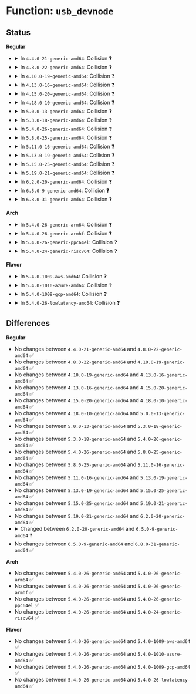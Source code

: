 # Function: <code>usb_devnode</code>

## Status
<b>Regular</b>
<ul>
<li>
<details>
<summary>In <code>4.4.0-21-generic-amd64</code>: Collision ❓</summary>

```c
char * usb_devnode(struct device * dev, umode_t * mode, kuid_t * uid, kgid_t * gid)
```

```json
{
  "name": "usb_devnode",
  "collision_type": "Static-Static Collision",
  "inline_type": "No",
  "funcs": [
    {
      "addr": 18446744071585149616,
      "name": "usb_devnode",
      "external": false,
      "loc": "drivers/usb/core/usb.c:375",
      "file": "drivers/usb/core/usb.c",
      "inline": "seen, unknown",
      "caller_inline": [],
      "caller_func": []
    },
    {
      "addr": 18446744071585231504,
      "name": "usb_devnode",
      "external": false,
      "loc": "drivers/usb/core/file.c:61",
      "file": "drivers/usb/core/file.c",
      "inline": "seen, unknown",
      "caller_inline": [],
      "caller_func": []
    }
  ],
  "symbols": [
    {
      "addr": 18446744071585149616,
      "name": "usb_devnode",
      "section": ".text",
      "bind": "STB_LOCAL",
      "size": 41
    },
    {
      "addr": 18446744071585231504,
      "name": "usb_devnode",
      "section": ".text",
      "bind": "STB_LOCAL",
      "size": 37
    }
  ]
}
```
</details>
</li>
<li>
<details>
<summary>In <code>4.8.0-22-generic-amd64</code>: Collision ❓</summary>

```c
char * usb_devnode(struct device * dev, umode_t * mode, kuid_t * uid, kgid_t * gid)
```

```json
{
  "name": "usb_devnode",
  "collision_type": "Static-Static Collision",
  "inline_type": "No",
  "funcs": [
    {
      "addr": 18446744071585542000,
      "name": "usb_devnode",
      "external": false,
      "loc": "drivers/usb/core/usb.c:371",
      "file": "drivers/usb/core/usb.c",
      "inline": "seen, unknown",
      "caller_inline": [],
      "caller_func": []
    },
    {
      "addr": 18446744071585624960,
      "name": "usb_devnode",
      "external": false,
      "loc": "drivers/usb/core/file.c:62",
      "file": "drivers/usb/core/file.c",
      "inline": "seen, unknown",
      "caller_inline": [],
      "caller_func": []
    }
  ],
  "symbols": [
    {
      "addr": 18446744071585542000,
      "name": "usb_devnode",
      "section": ".text",
      "bind": "STB_LOCAL",
      "size": 41
    },
    {
      "addr": 18446744071585624960,
      "name": "usb_devnode",
      "section": ".text",
      "bind": "STB_LOCAL",
      "size": 37
    }
  ]
}
```
</details>
</li>
<li>
<details>
<summary>In <code>4.10.0-19-generic-amd64</code>: Collision ❓</summary>

```c
char * usb_devnode(struct device * dev, umode_t * mode, kuid_t * uid, kgid_t * gid)
```

```json
{
  "name": "usb_devnode",
  "collision_type": "Static-Static Collision",
  "inline_type": "No",
  "funcs": [
    {
      "addr": 18446744071585729888,
      "name": "usb_devnode",
      "external": false,
      "loc": "drivers/usb/core/usb.c:374",
      "file": "drivers/usb/core/usb.c",
      "inline": "seen, unknown",
      "caller_inline": [],
      "caller_func": []
    },
    {
      "addr": 18446744071585812576,
      "name": "usb_devnode",
      "external": false,
      "loc": "drivers/usb/core/file.c:64",
      "file": "drivers/usb/core/file.c",
      "inline": "seen, unknown",
      "caller_inline": [],
      "caller_func": []
    }
  ],
  "symbols": [
    {
      "addr": 18446744071585729888,
      "name": "usb_devnode",
      "section": ".text",
      "bind": "STB_LOCAL",
      "size": 41
    },
    {
      "addr": 18446744071585812576,
      "name": "usb_devnode",
      "section": ".text",
      "bind": "STB_LOCAL",
      "size": 37
    }
  ]
}
```
</details>
</li>
<li>
<details>
<summary>In <code>4.13.0-16-generic-amd64</code>: Collision ❓</summary>

```c
char * usb_devnode(struct device * dev, umode_t * mode, kuid_t * uid, kgid_t * gid)
```

```json
{
  "name": "usb_devnode",
  "collision_type": "Static-Static Collision",
  "inline_type": "No",
  "funcs": [
    {
      "addr": 18446744071585817328,
      "name": "usb_devnode",
      "external": false,
      "loc": "drivers/usb/core/usb.c:509",
      "file": "drivers/usb/core/usb.c",
      "inline": "seen, unknown",
      "caller_inline": [],
      "caller_func": []
    },
    {
      "addr": 18446744071585899504,
      "name": "usb_devnode",
      "external": false,
      "loc": "drivers/usb/core/file.c:65",
      "file": "drivers/usb/core/file.c",
      "inline": "seen, unknown",
      "caller_inline": [],
      "caller_func": []
    }
  ],
  "symbols": [
    {
      "addr": 18446744071585817328,
      "name": "usb_devnode",
      "section": ".text",
      "bind": "STB_LOCAL",
      "size": 41
    },
    {
      "addr": 18446744071585899504,
      "name": "usb_devnode",
      "section": ".text",
      "bind": "STB_LOCAL",
      "size": 37
    }
  ]
}
```
</details>
</li>
<li>
<details>
<summary>In <code>4.15.0-20-generic-amd64</code>: Collision ❓</summary>

```c
char * usb_devnode(struct device * dev, umode_t * mode, kuid_t * uid, kgid_t * gid)
```

```json
{
  "name": "usb_devnode",
  "collision_type": "Static-Static Collision",
  "inline_type": "No",
  "funcs": [
    {
      "addr": 18446744071586256576,
      "name": "usb_devnode",
      "external": false,
      "loc": "drivers/usb/core/usb.c:509",
      "file": "drivers/usb/core/usb.c",
      "inline": "seen, unknown",
      "caller_inline": [],
      "caller_func": []
    },
    {
      "addr": 18446744071586340224,
      "name": "usb_devnode",
      "external": false,
      "loc": "drivers/usb/core/file.c:65",
      "file": "drivers/usb/core/file.c",
      "inline": "seen, unknown",
      "caller_inline": [],
      "caller_func": []
    }
  ],
  "symbols": [
    {
      "addr": 18446744071586256576,
      "name": "usb_devnode",
      "section": ".text",
      "bind": "STB_LOCAL",
      "size": 41
    },
    {
      "addr": 18446744071586340224,
      "name": "usb_devnode",
      "section": ".text",
      "bind": "STB_LOCAL",
      "size": 40
    }
  ]
}
```
</details>
</li>
<li>
<details>
<summary>In <code>4.18.0-10-generic-amd64</code>: Collision ❓</summary>

```c
char * usb_devnode(struct device * dev, umode_t * mode, kuid_t * uid, kgid_t * gid)
```

```json
{
  "name": "usb_devnode",
  "collision_type": "Static-Static Collision",
  "inline_type": "No",
  "funcs": [
    {
      "addr": 18446744071586513904,
      "name": "usb_devnode",
      "external": false,
      "loc": "drivers/usb/core/usb.c:511",
      "file": "drivers/usb/core/usb.c",
      "inline": "seen, unknown",
      "caller_inline": [],
      "caller_func": []
    },
    {
      "addr": 18446744071586597696,
      "name": "usb_devnode",
      "external": false,
      "loc": "drivers/usb/core/file.c:65",
      "file": "drivers/usb/core/file.c",
      "inline": "seen, unknown",
      "caller_inline": [],
      "caller_func": []
    }
  ],
  "symbols": [
    {
      "addr": 18446744071586513904,
      "name": "usb_devnode",
      "section": ".text",
      "bind": "STB_LOCAL",
      "size": 41
    },
    {
      "addr": 18446744071586597696,
      "name": "usb_devnode",
      "section": ".text",
      "bind": "STB_LOCAL",
      "size": 40
    }
  ]
}
```
</details>
</li>
<li>
<details>
<summary>In <code>5.0.0-13-generic-amd64</code>: Collision ❓</summary>

```c
char * usb_devnode(struct device * dev, umode_t * mode, kuid_t * uid, kgid_t * gid)
```

```json
{
  "name": "usb_devnode",
  "collision_type": "Static-Static Collision",
  "inline_type": "No",
  "funcs": [
    {
      "addr": 18446744071586662448,
      "name": "usb_devnode",
      "external": false,
      "loc": "drivers/usb/core/usb.c:511",
      "file": "drivers/usb/core/usb.c",
      "inline": "seen, unknown",
      "caller_inline": [],
      "caller_func": []
    },
    {
      "addr": 18446744071586746816,
      "name": "usb_devnode",
      "external": false,
      "loc": "drivers/usb/core/file.c:65",
      "file": "drivers/usb/core/file.c",
      "inline": "seen, unknown",
      "caller_inline": [],
      "caller_func": []
    }
  ],
  "symbols": [
    {
      "addr": 18446744071586662448,
      "name": "usb_devnode",
      "section": ".text",
      "bind": "STB_LOCAL",
      "size": 41
    },
    {
      "addr": 18446744071586746816,
      "name": "usb_devnode",
      "section": ".text",
      "bind": "STB_LOCAL",
      "size": 41
    }
  ]
}
```
</details>
</li>
<li>
<details>
<summary>In <code>5.3.0-18-generic-amd64</code>: Collision ❓</summary>

```c
char * usb_devnode(struct device * dev, umode_t * mode, kuid_t * uid, kgid_t * gid)
```

```json
{
  "name": "usb_devnode",
  "collision_type": "Static-Static Collision",
  "inline_type": "No",
  "funcs": [
    {
      "addr": 18446744071586916672,
      "name": "usb_devnode",
      "external": false,
      "loc": "drivers/usb/core/usb.c:510",
      "file": "drivers/usb/core/usb.c",
      "inline": "seen, unknown",
      "caller_inline": [],
      "caller_func": []
    },
    {
      "addr": 18446744071587001920,
      "name": "usb_devnode",
      "external": false,
      "loc": "drivers/usb/core/file.c:65",
      "file": "drivers/usb/core/file.c",
      "inline": "seen, unknown",
      "caller_inline": [],
      "caller_func": []
    }
  ],
  "symbols": [
    {
      "addr": 18446744071586916672,
      "name": "usb_devnode",
      "section": ".text",
      "bind": "STB_LOCAL",
      "size": 41
    },
    {
      "addr": 18446744071587001920,
      "name": "usb_devnode",
      "section": ".text",
      "bind": "STB_LOCAL",
      "size": 38
    }
  ]
}
```
</details>
</li>
<li>
<details>
<summary>In <code>5.4.0-26-generic-amd64</code>: Collision ❓</summary>

```c
char * usb_devnode(struct device * dev, umode_t * mode, kuid_t * uid, kgid_t * gid)
```

```json
{
  "name": "usb_devnode",
  "collision_type": "Static-Static Collision",
  "inline_type": "No",
  "funcs": [
    {
      "addr": 18446744071587115120,
      "name": "usb_devnode",
      "external": false,
      "loc": "drivers/usb/core/usb.c:510",
      "file": "drivers/usb/core/usb.c",
      "inline": "seen, unknown",
      "caller_inline": [],
      "caller_func": []
    },
    {
      "addr": 18446744071587201376,
      "name": "usb_devnode",
      "external": false,
      "loc": "drivers/usb/core/file.c:65",
      "file": "drivers/usb/core/file.c",
      "inline": "seen, unknown",
      "caller_inline": [],
      "caller_func": []
    }
  ],
  "symbols": [
    {
      "addr": 18446744071587115120,
      "name": "usb_devnode",
      "section": ".text",
      "bind": "STB_LOCAL",
      "size": 41
    },
    {
      "addr": 18446744071587201376,
      "name": "usb_devnode",
      "section": ".text",
      "bind": "STB_LOCAL",
      "size": 38
    }
  ]
}
```
</details>
</li>
<li>
<details>
<summary>In <code>5.8.0-25-generic-amd64</code>: Collision ❓</summary>

```c
char * usb_devnode(struct device * dev, umode_t * mode, kuid_t * uid, kgid_t * gid)
```

```json
{
  "name": "usb_devnode",
  "collision_type": "Static-Static Collision",
  "inline_type": "No",
  "funcs": [
    {
      "addr": 18446744071587961792,
      "name": "usb_devnode",
      "external": false,
      "loc": "drivers/usb/core/usb.c:510",
      "file": "drivers/usb/core/usb.c",
      "inline": "seen, unknown",
      "caller_inline": [],
      "caller_func": []
    },
    {
      "addr": 18446744071588053536,
      "name": "usb_devnode",
      "external": false,
      "loc": "drivers/usb/core/file.c:65",
      "file": "drivers/usb/core/file.c",
      "inline": "seen, unknown",
      "caller_inline": [],
      "caller_func": []
    }
  ],
  "symbols": [
    {
      "addr": 18446744071587961792,
      "name": "usb_devnode",
      "section": ".text",
      "bind": "STB_LOCAL",
      "size": 41
    },
    {
      "addr": 18446744071588053536,
      "name": "usb_devnode",
      "section": ".text",
      "bind": "STB_LOCAL",
      "size": 38
    }
  ]
}
```
</details>
</li>
<li>
<details>
<summary>In <code>5.11.0-16-generic-amd64</code>: Collision ❓</summary>

```c
char * usb_devnode(struct device * dev, umode_t * mode, kuid_t * uid, kgid_t * gid)
```

```json
{
  "name": "usb_devnode",
  "collision_type": "Static-Static Collision",
  "inline_type": "No",
  "funcs": [
    {
      "addr": 18446744071588021616,
      "name": "usb_devnode",
      "external": false,
      "loc": "drivers/usb/core/usb.c:508",
      "file": "drivers/usb/core/usb.c",
      "inline": "seen, unknown",
      "caller_inline": [],
      "caller_func": []
    },
    {
      "addr": 18446744071588099024,
      "name": "usb_devnode",
      "external": false,
      "loc": "drivers/usb/core/file.c:65",
      "file": "drivers/usb/core/file.c",
      "inline": "seen, unknown",
      "caller_inline": [],
      "caller_func": []
    }
  ],
  "symbols": [
    {
      "addr": 18446744071588021616,
      "name": "usb_devnode",
      "section": ".text",
      "bind": "STB_LOCAL",
      "size": 41
    },
    {
      "addr": 18446744071588099024,
      "name": "usb_devnode",
      "section": ".text",
      "bind": "STB_LOCAL",
      "size": 38
    }
  ]
}
```
</details>
</li>
<li>
<details>
<summary>In <code>5.13.0-19-generic-amd64</code>: Collision ❓</summary>

```c
char * usb_devnode(struct device * dev, umode_t * mode, kuid_t * uid, kgid_t * gid)
```

```json
{
  "name": "usb_devnode",
  "collision_type": "Static-Static Collision",
  "inline_type": "No",
  "funcs": [
    {
      "addr": 18446744071587903472,
      "name": "usb_devnode",
      "external": false,
      "loc": "drivers/usb/core/usb.c:554",
      "file": "drivers/usb/core/usb.c",
      "inline": "seen, unknown",
      "caller_inline": [],
      "caller_func": []
    },
    {
      "addr": 18446744071587981664,
      "name": "usb_devnode",
      "external": false,
      "loc": "drivers/usb/core/file.c:65",
      "file": "drivers/usb/core/file.c",
      "inline": "seen, unknown",
      "caller_inline": [],
      "caller_func": []
    }
  ],
  "symbols": [
    {
      "addr": 18446744071587903472,
      "name": "usb_devnode",
      "section": ".text",
      "bind": "STB_LOCAL",
      "size": 41
    },
    {
      "addr": 18446744071587981664,
      "name": "usb_devnode",
      "section": ".text",
      "bind": "STB_LOCAL",
      "size": 38
    }
  ]
}
```
</details>
</li>
<li>
<details>
<summary>In <code>5.15.0-25-generic-amd64</code>: Collision ❓</summary>

```c
char * usb_devnode(struct device * dev, umode_t * mode, kuid_t * uid, kgid_t * gid)
```

```json
{
  "name": "usb_devnode",
  "collision_type": "Static-Static Collision",
  "inline_type": "No",
  "funcs": [
    {
      "addr": 18446744071588512688,
      "name": "usb_devnode",
      "external": false,
      "loc": "drivers/usb/core/usb.c:554",
      "file": "drivers/usb/core/usb.c",
      "inline": "seen, unknown",
      "caller_inline": [],
      "caller_func": []
    },
    {
      "addr": 18446744071588594288,
      "name": "usb_devnode",
      "external": false,
      "loc": "drivers/usb/core/file.c:65",
      "file": "drivers/usb/core/file.c",
      "inline": "seen, unknown",
      "caller_inline": [],
      "caller_func": []
    }
  ],
  "symbols": [
    {
      "addr": 18446744071588512688,
      "name": "usb_devnode",
      "section": ".text",
      "bind": "STB_LOCAL",
      "size": 41
    },
    {
      "addr": 18446744071588594288,
      "name": "usb_devnode",
      "section": ".text",
      "bind": "STB_LOCAL",
      "size": 38
    }
  ]
}
```
</details>
</li>
<li>
<details>
<summary>In <code>5.19.0-21-generic-amd64</code>: Collision ❓</summary>

```c
char * usb_devnode(struct device * dev, umode_t * mode, kuid_t * uid, kgid_t * gid)
```

```json
{
  "name": "usb_devnode",
  "collision_type": "Static-Static Collision",
  "inline_type": "No",
  "funcs": [
    {
      "addr": 18446744071589919840,
      "name": "usb_devnode",
      "external": false,
      "loc": "drivers/usb/core/usb.c:508",
      "file": "drivers/usb/core/usb.c",
      "inline": "seen, unknown",
      "caller_inline": [],
      "caller_func": []
    },
    {
      "addr": 18446744071590006064,
      "name": "usb_devnode",
      "external": false,
      "loc": "drivers/usb/core/file.c:65",
      "file": "drivers/usb/core/file.c",
      "inline": "seen, unknown",
      "caller_inline": [],
      "caller_func": []
    }
  ],
  "symbols": [
    {
      "addr": 18446744071589919840,
      "name": "usb_devnode",
      "section": ".text",
      "bind": "STB_LOCAL",
      "size": 53
    },
    {
      "addr": 18446744071590006064,
      "name": "usb_devnode",
      "section": ".text",
      "bind": "STB_LOCAL",
      "size": 62
    }
  ]
}
```
</details>
</li>
<li>
<details>
<summary>In <code>6.2.0-20-generic-amd64</code>: Collision ❓</summary>

```c
char * usb_devnode(struct device * dev, umode_t * mode, kuid_t * uid, kgid_t * gid)
```

```json
{
  "name": "usb_devnode",
  "collision_type": "Static-Static Collision",
  "inline_type": "No",
  "funcs": [
    {
      "addr": 18446744071591500432,
      "name": "usb_devnode",
      "external": false,
      "loc": "drivers/usb/core/usb.c:508",
      "file": "drivers/usb/core/usb.c",
      "inline": "seen, unknown",
      "caller_inline": [],
      "caller_func": []
    },
    {
      "addr": 18446744071591605936,
      "name": "usb_devnode",
      "external": false,
      "loc": "drivers/usb/core/file.c:65",
      "file": "drivers/usb/core/file.c",
      "inline": "seen, unknown",
      "caller_inline": [],
      "caller_func": []
    }
  ],
  "symbols": [
    {
      "addr": 18446744071591500432,
      "name": "usb_devnode",
      "section": ".text",
      "bind": "STB_LOCAL",
      "size": 53
    },
    {
      "addr": 18446744071591605936,
      "name": "usb_devnode",
      "section": ".text",
      "bind": "STB_LOCAL",
      "size": 62
    }
  ]
}
```
</details>
</li>
<li>
<details>
<summary>In <code>6.5.0-9-generic-amd64</code>: Collision ❓</summary>

```c
char * usb_devnode(const struct device * dev, umode_t * mode, kuid_t * uid, kgid_t * gid)
```

```json
{
  "name": "usb_devnode",
  "collision_type": "Static-Static Collision",
  "inline_type": "No",
  "funcs": [
    {
      "addr": 18446744071591921744,
      "name": "usb_devnode",
      "external": false,
      "loc": "drivers/usb/core/usb.c:584",
      "file": "drivers/usb/core/usb.c",
      "inline": "seen, unknown",
      "caller_inline": [],
      "caller_func": []
    },
    {
      "addr": 18446744071592027728,
      "name": "usb_devnode",
      "external": false,
      "loc": "drivers/usb/core/file.c:65",
      "file": "drivers/usb/core/file.c",
      "inline": "seen, unknown",
      "caller_inline": [],
      "caller_func": []
    }
  ],
  "symbols": [
    {
      "addr": 18446744071591921744,
      "name": "usb_devnode",
      "section": ".text",
      "bind": "STB_LOCAL",
      "size": 53
    },
    {
      "addr": 18446744071592027728,
      "name": "usb_devnode",
      "section": ".text",
      "bind": "STB_LOCAL",
      "size": 62
    }
  ]
}
```
</details>
</li>
<li>
<details>
<summary>In <code>6.8.0-31-generic-amd64</code>: Collision ❓</summary>

```c
char * usb_devnode(const struct device * dev, umode_t * mode, kuid_t * uid, kgid_t * gid)
```

```json
{
  "name": "usb_devnode",
  "collision_type": "Static-Static Collision",
  "inline_type": "No",
  "funcs": [
    {
      "addr": 18446744071592661584,
      "name": "usb_devnode",
      "external": false,
      "loc": "drivers/usb/core/usb.c:585",
      "file": "drivers/usb/core/usb.c",
      "inline": "seen, unknown",
      "caller_inline": [],
      "caller_func": []
    },
    {
      "addr": 18446744071592768176,
      "name": "usb_devnode",
      "external": false,
      "loc": "drivers/usb/core/file.c:59",
      "file": "drivers/usb/core/file.c",
      "inline": "seen, unknown",
      "caller_inline": [],
      "caller_func": []
    }
  ],
  "symbols": [
    {
      "addr": 18446744071592661584,
      "name": "usb_devnode",
      "section": ".text",
      "bind": "STB_LOCAL",
      "size": 53
    },
    {
      "addr": 18446744071592768176,
      "name": "usb_devnode",
      "section": ".text",
      "bind": "STB_LOCAL",
      "size": 62
    }
  ]
}
```
</details>
</li>
</ul>
<b>Arch</b>
<ul>
<li>
<details>
<summary>In <code>5.4.0-26-generic-arm64</code>: Collision ❓</summary>

```c
char * usb_devnode(struct device * dev, umode_t * mode, kuid_t * uid, kgid_t * gid)
```

```json
{
  "name": "usb_devnode",
  "collision_type": "Static-Static Collision",
  "inline_type": "No",
  "funcs": [
    {
      "addr": 18446603336500188512,
      "name": "usb_devnode",
      "external": false,
      "loc": "drivers/usb/core/usb.c:510",
      "file": "drivers/usb/core/usb.c",
      "inline": "seen, unknown",
      "caller_inline": [],
      "caller_func": []
    },
    {
      "addr": 18446603336500285008,
      "name": "usb_devnode",
      "external": false,
      "loc": "drivers/usb/core/file.c:65",
      "file": "drivers/usb/core/file.c",
      "inline": "seen, unknown",
      "caller_inline": [],
      "caller_func": []
    }
  ],
  "symbols": [
    {
      "addr": 18446603336500188512,
      "name": "usb_devnode",
      "section": ".text",
      "bind": "STB_LOCAL",
      "size": 64
    },
    {
      "addr": 18446603336500285008,
      "name": "usb_devnode",
      "section": ".text",
      "bind": "STB_LOCAL",
      "size": 76
    }
  ]
}
```
</details>
</li>
<li>
<details>
<summary>In <code>5.4.0-26-generic-armhf</code>: Collision ❓</summary>

```c
char * usb_devnode(struct device * dev, umode_t * mode, kuid_t * uid, kgid_t * gid)
```

```json
{
  "name": "usb_devnode",
  "collision_type": "Static-Static Collision",
  "inline_type": "No",
  "funcs": [
    {
      "addr": 3232668468,
      "name": "usb_devnode",
      "external": false,
      "loc": "drivers/usb/core/usb.c:510",
      "file": "drivers/usb/core/usb.c",
      "inline": "seen, unknown",
      "caller_inline": [],
      "caller_func": []
    },
    {
      "addr": 3232755264,
      "name": "usb_devnode",
      "external": false,
      "loc": "drivers/usb/core/file.c:65",
      "file": "drivers/usb/core/file.c",
      "inline": "seen, unknown",
      "caller_inline": [],
      "caller_func": []
    }
  ],
  "symbols": [
    {
      "addr": 3232668468,
      "name": "usb_devnode",
      "section": ".text",
      "bind": "STB_LOCAL",
      "size": 56
    },
    {
      "addr": 3232755264,
      "name": "usb_devnode",
      "section": ".text",
      "bind": "STB_LOCAL",
      "size": 60
    }
  ]
}
```
</details>
</li>
<li>
<details>
<summary>In <code>5.4.0-26-generic-ppc64el</code>: Collision ❓</summary>

```c
char * usb_devnode(struct device * dev, umode_t * mode, kuid_t * uid, kgid_t * gid)
```

```json
{
  "name": "usb_devnode",
  "collision_type": "Static-Static Collision",
  "inline_type": "No",
  "funcs": [
    {
      "addr": 13835058055293470144,
      "name": "usb_devnode",
      "external": false,
      "loc": "drivers/usb/core/usb.c:510",
      "file": "drivers/usb/core/usb.c",
      "inline": "seen, unknown",
      "caller_inline": [],
      "caller_func": []
    },
    {
      "addr": 13835058055293587568,
      "name": "usb_devnode",
      "external": false,
      "loc": "drivers/usb/core/file.c:65",
      "file": "drivers/usb/core/file.c",
      "inline": "seen, unknown",
      "caller_inline": [],
      "caller_func": []
    }
  ],
  "symbols": [
    {
      "addr": 13835058055293470144,
      "name": "usb_devnode",
      "section": ".text",
      "bind": "STB_LOCAL",
      "size": 80
    },
    {
      "addr": 13835058055293587568,
      "name": "usb_devnode",
      "section": ".text",
      "bind": "STB_LOCAL",
      "size": 108
    }
  ]
}
```
</details>
</li>
<li>
<details>
<summary>In <code>5.4.0-24-generic-riscv64</code>: Collision ❓</summary>

```c
char * usb_devnode(struct device * dev, umode_t * mode, kuid_t * uid, kgid_t * gid)
```

```json
{
  "name": "usb_devnode",
  "collision_type": "Static-Static Collision",
  "inline_type": "No",
  "funcs": [
    {
      "addr": 18446743936277115038,
      "name": "usb_devnode",
      "external": false,
      "loc": "drivers/usb/core/usb.c:510",
      "file": "drivers/usb/core/usb.c",
      "inline": "seen, unknown",
      "caller_inline": [],
      "caller_func": []
    },
    {
      "addr": 18446743936277194910,
      "name": "usb_devnode",
      "external": false,
      "loc": "drivers/usb/core/file.c:65",
      "file": "drivers/usb/core/file.c",
      "inline": "seen, unknown",
      "caller_inline": [],
      "caller_func": []
    }
  ],
  "symbols": [
    {
      "addr": 18446743936277115038,
      "name": "usb_devnode",
      "section": ".text",
      "bind": "STB_LOCAL",
      "size": 64
    },
    {
      "addr": 18446743936277194910,
      "name": "usb_devnode",
      "section": ".text",
      "bind": "STB_LOCAL",
      "size": 56
    }
  ]
}
```
</details>
</li>
</ul>
<b>Flavor</b>
<ul>
<li>
<details>
<summary>In <code>5.4.0-1009-aws-amd64</code>: Collision ❓</summary>

```c
char * usb_devnode(struct device * dev, umode_t * mode, kuid_t * uid, kgid_t * gid)
```

```json
{
  "name": "usb_devnode",
  "collision_type": "Static-Static Collision",
  "inline_type": "No",
  "funcs": [
    {
      "addr": 18446744071586821200,
      "name": "usb_devnode",
      "external": false,
      "loc": "drivers/usb/core/usb.c:510",
      "file": "drivers/usb/core/usb.c",
      "inline": "seen, unknown",
      "caller_inline": [],
      "caller_func": []
    },
    {
      "addr": 18446744071586907456,
      "name": "usb_devnode",
      "external": false,
      "loc": "drivers/usb/core/file.c:65",
      "file": "drivers/usb/core/file.c",
      "inline": "seen, unknown",
      "caller_inline": [],
      "caller_func": []
    }
  ],
  "symbols": [
    {
      "addr": 18446744071586821200,
      "name": "usb_devnode",
      "section": ".text",
      "bind": "STB_LOCAL",
      "size": 41
    },
    {
      "addr": 18446744071586907456,
      "name": "usb_devnode",
      "section": ".text",
      "bind": "STB_LOCAL",
      "size": 38
    }
  ]
}
```
</details>
</li>
<li>
<details>
<summary>In <code>5.4.0-1010-azure-amd64</code>: Collision ❓</summary>

```c
char * usb_devnode(struct device * dev, umode_t * mode, kuid_t * uid, kgid_t * gid)
```

```json
{
  "name": "usb_devnode",
  "collision_type": "Static-Static Collision",
  "inline_type": "No",
  "funcs": [
    {
      "addr": 18446744071586762976,
      "name": "usb_devnode",
      "external": false,
      "loc": "drivers/usb/core/usb.c:510",
      "file": "drivers/usb/core/usb.c",
      "inline": "seen, unknown",
      "caller_inline": [],
      "caller_func": []
    },
    {
      "addr": 18446744071586848576,
      "name": "usb_devnode",
      "external": false,
      "loc": "drivers/usb/core/file.c:65",
      "file": "drivers/usb/core/file.c",
      "inline": "seen, unknown",
      "caller_inline": [],
      "caller_func": []
    }
  ],
  "symbols": [
    {
      "addr": 18446744071586762976,
      "name": "usb_devnode",
      "section": ".text",
      "bind": "STB_LOCAL",
      "size": 41
    },
    {
      "addr": 18446744071586848576,
      "name": "usb_devnode",
      "section": ".text",
      "bind": "STB_LOCAL",
      "size": 38
    }
  ]
}
```
</details>
</li>
<li>
<details>
<summary>In <code>5.4.0-1009-gcp-amd64</code>: Collision ❓</summary>

```c
char * usb_devnode(struct device * dev, umode_t * mode, kuid_t * uid, kgid_t * gid)
```

```json
{
  "name": "usb_devnode",
  "collision_type": "Static-Static Collision",
  "inline_type": "No",
  "funcs": [
    {
      "addr": 18446744071587069680,
      "name": "usb_devnode",
      "external": false,
      "loc": "drivers/usb/core/usb.c:510",
      "file": "drivers/usb/core/usb.c",
      "inline": "seen, unknown",
      "caller_inline": [],
      "caller_func": []
    },
    {
      "addr": 18446744071587155936,
      "name": "usb_devnode",
      "external": false,
      "loc": "drivers/usb/core/file.c:65",
      "file": "drivers/usb/core/file.c",
      "inline": "seen, unknown",
      "caller_inline": [],
      "caller_func": []
    }
  ],
  "symbols": [
    {
      "addr": 18446744071587069680,
      "name": "usb_devnode",
      "section": ".text",
      "bind": "STB_LOCAL",
      "size": 41
    },
    {
      "addr": 18446744071587155936,
      "name": "usb_devnode",
      "section": ".text",
      "bind": "STB_LOCAL",
      "size": 38
    }
  ]
}
```
</details>
</li>
<li>
<details>
<summary>In <code>5.4.0-26-lowlatency-amd64</code>: Collision ❓</summary>

```c
char * usb_devnode(struct device * dev, umode_t * mode, kuid_t * uid, kgid_t * gid)
```

```json
{
  "name": "usb_devnode",
  "collision_type": "Static-Static Collision",
  "inline_type": "No",
  "funcs": [
    {
      "addr": 18446744071587176848,
      "name": "usb_devnode",
      "external": false,
      "loc": "drivers/usb/core/usb.c:510",
      "file": "drivers/usb/core/usb.c",
      "inline": "seen, unknown",
      "caller_inline": [],
      "caller_func": []
    },
    {
      "addr": 18446744071587263008,
      "name": "usb_devnode",
      "external": false,
      "loc": "drivers/usb/core/file.c:65",
      "file": "drivers/usb/core/file.c",
      "inline": "seen, unknown",
      "caller_inline": [],
      "caller_func": []
    }
  ],
  "symbols": [
    {
      "addr": 18446744071587176848,
      "name": "usb_devnode",
      "section": ".text",
      "bind": "STB_LOCAL",
      "size": 41
    },
    {
      "addr": 18446744071587263008,
      "name": "usb_devnode",
      "section": ".text",
      "bind": "STB_LOCAL",
      "size": 38
    }
  ]
}
```
</details>
</li>
</ul>

## Differences
<b>Regular</b>
<ul>
<li>
No changes between <code>4.4.0-21-generic-amd64</code> and <code>4.8.0-22-generic-amd64</code> ✅
</li>
<li>
No changes between <code>4.8.0-22-generic-amd64</code> and <code>4.10.0-19-generic-amd64</code> ✅
</li>
<li>
No changes between <code>4.10.0-19-generic-amd64</code> and <code>4.13.0-16-generic-amd64</code> ✅
</li>
<li>
No changes between <code>4.13.0-16-generic-amd64</code> and <code>4.15.0-20-generic-amd64</code> ✅
</li>
<li>
No changes between <code>4.15.0-20-generic-amd64</code> and <code>4.18.0-10-generic-amd64</code> ✅
</li>
<li>
No changes between <code>4.18.0-10-generic-amd64</code> and <code>5.0.0-13-generic-amd64</code> ✅
</li>
<li>
No changes between <code>5.0.0-13-generic-amd64</code> and <code>5.3.0-18-generic-amd64</code> ✅
</li>
<li>
No changes between <code>5.3.0-18-generic-amd64</code> and <code>5.4.0-26-generic-amd64</code> ✅
</li>
<li>
No changes between <code>5.4.0-26-generic-amd64</code> and <code>5.8.0-25-generic-amd64</code> ✅
</li>
<li>
No changes between <code>5.8.0-25-generic-amd64</code> and <code>5.11.0-16-generic-amd64</code> ✅
</li>
<li>
No changes between <code>5.11.0-16-generic-amd64</code> and <code>5.13.0-19-generic-amd64</code> ✅
</li>
<li>
No changes between <code>5.13.0-19-generic-amd64</code> and <code>5.15.0-25-generic-amd64</code> ✅
</li>
<li>
No changes between <code>5.15.0-25-generic-amd64</code> and <code>5.19.0-21-generic-amd64</code> ✅
</li>
<li>
No changes between <code>5.19.0-21-generic-amd64</code> and <code>6.2.0-20-generic-amd64</code> ✅
</li>
<li>
<details>
<summary>Changed between <code>6.2.0-20-generic-amd64</code> and <code>6.5.0-9-generic-amd64</code> ❓</summary>
<ul>
<li>
<b>Param type changed. </b>
<code>struct device * dev</code> ➡️ <code>const struct device * dev</code>
</li>
</ul>
</details>
</li>
<li>
No changes between <code>6.5.0-9-generic-amd64</code> and <code>6.8.0-31-generic-amd64</code> ✅
</li>
</ul>
<b>Arch</b>
<ul>
<li>
No changes between <code>5.4.0-26-generic-amd64</code> and <code>5.4.0-26-generic-arm64</code> ✅
</li>
<li>
No changes between <code>5.4.0-26-generic-amd64</code> and <code>5.4.0-26-generic-armhf</code> ✅
</li>
<li>
No changes between <code>5.4.0-26-generic-amd64</code> and <code>5.4.0-26-generic-ppc64el</code> ✅
</li>
<li>
No changes between <code>5.4.0-26-generic-amd64</code> and <code>5.4.0-24-generic-riscv64</code> ✅
</li>
</ul>
<b>Flavor</b>
<ul>
<li>
No changes between <code>5.4.0-26-generic-amd64</code> and <code>5.4.0-1009-aws-amd64</code> ✅
</li>
<li>
No changes between <code>5.4.0-26-generic-amd64</code> and <code>5.4.0-1010-azure-amd64</code> ✅
</li>
<li>
No changes between <code>5.4.0-26-generic-amd64</code> and <code>5.4.0-1009-gcp-amd64</code> ✅
</li>
<li>
No changes between <code>5.4.0-26-generic-amd64</code> and <code>5.4.0-26-lowlatency-amd64</code> ✅
</li>
</ul>
